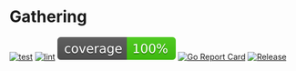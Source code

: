 # Gathering

[![test](https://github.com/elangreza14/gathering/actions/workflows/test.yml/badge.svg?branch=master)](https://github.com/elangreza14/gathering/actions/workflows/test.yml)
[![lint](https://github.com/elangreza14/gathering/actions/workflows/lint.yml/badge.svg?branch=master)](https://github.com/elangreza14/gathering/actions/workflows/lint.yml)
 [![coverage](https://raw.githubusercontent.com/elangreza14/gathering/badges/.badges/master/coverage.svg)](https://github.com/elangreza14/gathering/tree/badges)
[![Go Report Card](https://goreportcard.com/badge/github.com/elangreza14/gathering?cache=v1)](https://goreportcard.com/report/github.com/elangreza14/gathering)
[![Release](https://img.shields.io/github/release/elangreza14/gathering.svg?style=flat-square)](https://github.com/elangreza14/gathering/releases/latest)

